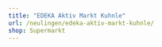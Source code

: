 ```yaml
---
title: "EDEKA Aktiv Markt Kuhnle"
url: /neulingen/edeka-aktiv-markt-kuhnle/
shop: Supermarkt
---
```

